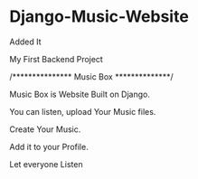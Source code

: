 # Django-Music-Website
Added It

My First Backend Project

/*************** Music Box **************/

Music Box is Website Built on Django.

You can listen, upload Your Music files.

Create Your Music.

Add it to your Profile.

Let everyone Listen
